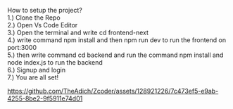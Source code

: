 
How to setup the project?
<br>
1.) Clone the Repo
<br>
2.) Open Vs Code Editor 
<br>
3.) Open the terminal and write cd frontend-next
<br>
4.) write command npm install and then npm run dev to run the frontend on port:3000
<br>
5.) then write command cd backend and run the command npm install and node index.js to run the backend
<br>
6.) Signup and login 
<br>
7.) You are all set!
<br>


https://github.com/TheAdich/Zcoder/assets/128921226/7c473ef5-e9ab-4255-8be2-9f5911e74d01

